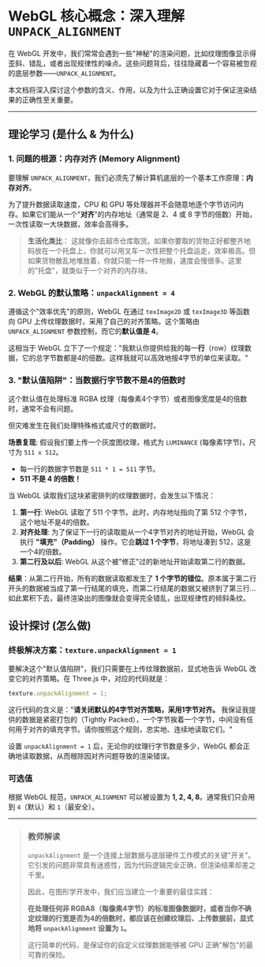# WebGL 核心概念：深入理解 `UNPACK_ALIGNMENT`

在 WebGL 开发中，我们常常会遇到一些"神秘"的渲染问题，比如纹理图像显示得歪斜、错乱，或者出现规律性的噪点。这些问题背后，往往隐藏着一个容易被忽视的底层参数——`UNPACK_ALIGNMENT`。

本文档将深入探讨这个参数的含义、作用，以及为什么正确设置它对于保证渲染结果的正确性至关重要。

---

## 理论学习 (是什么 & 为什么)

### 1. 问题的根源：内存对齐 (Memory Alignment)

要理解 `UNPACK_ALIGNMENT`，我们必须先了解计算机底层的一个基本工作原理：**内存对齐**。

为了提升数据读取速度，CPU 和 GPU 等处理器并不会随意地逐个字节访问内存。如果它们能从一个"**对齐**"的内存地址（通常是 2、4 或 8 字节的倍数）开始，一次性读取一大块数据，效率会高得多。

> **生活化类比**：
> 这就像你去超市仓库取货。如果你要取的货物正好都整齐地码放在一个托盘上，你就可以用叉车一次性把整个托盘运走，效率极高。但如果货物散乱地堆放着，你就只能一件一件地搬，速度会慢很多。这里的"托盘"，就类似于一个对齐的内存块。

### 2. WebGL 的默认策略：`unpackAlignment = 4`

遵循这个"效率优先"的原则，WebGL 在通过 `texImage2D` 或 `texImage3D` 等函数向 GPU 上传纹理数据时，采用了自己的对齐策略。这个策略由 `UNPACK_ALIGNMENT` 参数控制，而它的**默认值是 4**。

这相当于 WebGL 立下了一个规定："我默认你提供给我的每一**行**（row）纹理数据，它的总字节数都是4的倍数。这样我就可以高效地按4字节的单位来读取。"

### 3. "默认值陷阱"：当数据行字节数不是4的倍数时

这个默认值在处理标准 RGBA 纹理（每像素4个字节）或者图像宽度是4的倍数时，通常不会有问题。

但灾难发生在我们处理特殊格式或尺寸的数据时。

**场景复现**:
假设我们要上传一个灰度图纹理，格式为 `LUMINANCE` (每像素1字节)，尺寸为 `511 x 512`。

- 每一行的数据字节数是 `511 * 1 = 511` 字节。
- **511 不是 4 的倍数！**

当 WebGL 读取我们这块紧密排列的纹理数据时，会发生以下情况：

1.  **第一行**: WebGL 读取了 511 个字节。此时，内存地址指向了第 512 个字节，这个地址不是4的倍数。
2.  **对齐处理**: 为了保证下一行的读取能从一个4字节对齐的地址开始，WebGL 会执行 **"填充"（Padding）** 操作。它会**跳过 1 个字节**，将地址凑到 512，这是一个4的倍数。
3.  **第二行及以后**: WebGL 从这个被"修正"过的新地址开始读取第二行的数据。

**结果**：从第二行开始，所有的数据读取都发生了 **1 个字节的错位**。原本属于第二行开头的数据被当成了第一行结尾的填充，而第二行结尾的数据又被挤到了第三行... 如此累积下去，最终渲染出的图像就会变得完全错乱，出现规律性的倾斜条纹。

## 设计探讨 (怎么做)

### 终极解决方案：`texture.unpackAlignment = 1`

要解决这个"默认值陷阱"，我们只需要在上传纹理数据前，显式地告诉 WebGL 改变它的对齐策略。在 Three.js 中，对应的代码就是：

```javascript
texture.unpackAlignment = 1;
```

这行代码的含义是："**请关闭默认的4字节对齐策略，采用1字节对齐。** 我保证我提供的数据是紧密打包的（Tightly Packed），一个字节挨着一个字节，中间没有任何用于对齐的填充字节。请你按照这个规则，忠实地、连续地读取它们。"

设置 `unpackAlignment = 1` 后，无论你的纹理行字节数是多少，WebGL 都会正确地读取数据，从而根除因对齐问题导致的渲染错误。

### 可选值

根据 WebGL 规范，`UNPACK_ALIGNMENT` 可以被设置为 **1, 2, 4, 8**。通常我们只会用到 `4`（默认）和 `1`（最安全）。

---

> ### **教师解读**
>
> `unpackAlignment` 是一个连接上层数据与底层硬件工作模式的关键"开关"。它引发的问题非常具有迷惑性，因为代码逻辑完全正确，但渲染结果却差之千里。
>
> 因此，在图形学开发中，我们应当建立一个重要的最佳实践：
>
> **在处理任何非 RGBA8（每像素4字节）的标准图像数据时，或者当你不确定纹理的行宽是否为4的倍数时，都应该在创建纹理后、上传数据前，显式地将 `unpackAlignment` 设置为 `1`。**
>
> 这行简单的代码，是保证你的自定义纹理数据能够被 GPU 正确"解包"的最可靠的保险。
